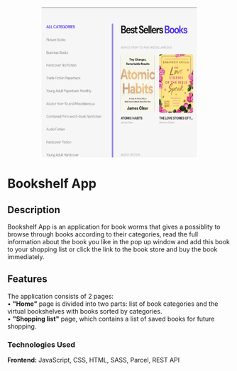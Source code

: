 <br />
<div align="center">
  <img src="./assets/screenshot.png" alt="Logo" width="350" height="340">
</div>

<h1 align="left">Bookshelf App</h1>

<h2 align="left">Description</h2>
<div align="left">
Bookshelf App is an application for book worms that gives a possiblity to browse through books according to their categories, read the full information about the book you like in the pop up window and add this book to your shopping list or click the link to the book store and buy the book immediately.
</div>

<h2 align="left">Features</h2>
<div align="left">
The application consists of 2 pages:<br />
• <strong>"Home"</strong> page is divided into two parts: list of book categories and the virtual bookshelves with books sorted by categories.<br />
• <strong>"Shopping list"</strong> page, which contains a list of saved books for future shopping.

<h3 align="left">Technologies Used</h3>
<strong>Frontend:</strong> JavaScript, CSS, HTML, SASS, Parcel, REST API</br>
